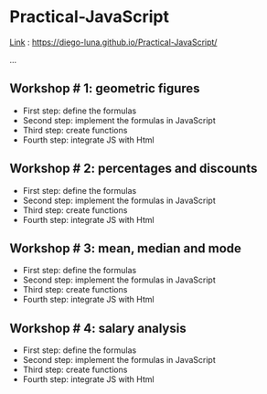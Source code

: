 # Practical-JavaScript

[Link](https://diego-luna.github.io/Practical-JavaScript/) : https://diego-luna.github.io/Practical-JavaScript/

...

## Workshop # 1: geometric figures

- First step: define the formulas
- Second step: implement the formulas in JavaScript
- Third step: create functions
- Fourth step: integrate JS with Html

## Workshop # 2: percentages and discounts

- First step: define the formulas
- Second step: implement the formulas in JavaScript
- Third step: create functions
- Fourth step: integrate JS with Html
## Workshop # 3: mean, median and mode

- First step: define the formulas
- Second step: implement the formulas in JavaScript
- Third step: create functions
- Fourth step: integrate JS with Html

## Workshop # 4: salary analysis

- First step: define the formulas
- Second step: implement the formulas in JavaScript
- Third step: create functions
- Fourth step: integrate JS with Html